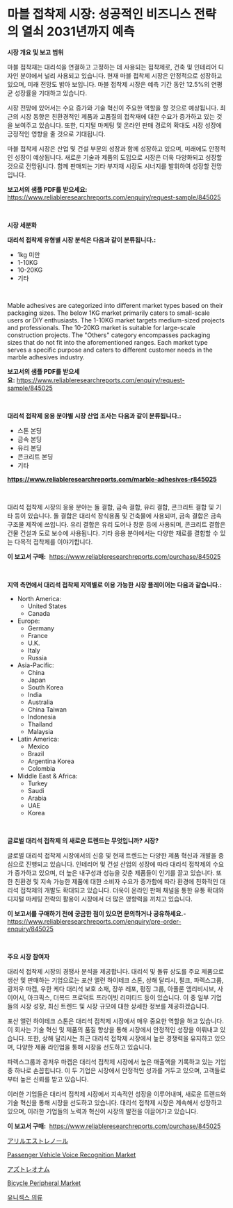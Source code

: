<p><h1>마블 접착제 시장: 성공적인 비즈니스 전략의 열쇠 2031년까지 예측</h1></p><p><strong>시장 개요 및 보고 범위</strong></p>
<p><p>마블 접착재는 대리석을 연결하고 고정하는 데 사용되는 접착제로, 건축 및 인테리어 디자인 분야에서 널리 사용되고 있습니다. 현재 마블 접착제 시장은 안정적으로 성장하고 있으며, 미래 전망도 밝아 보입니다. 마블 접착제 시장은 예측 기간 동안 12.5%의 연평균 성장률을 기대하고 있습니다.</p><p>시장 전망에 있어서는 수요 증가와 기술 혁신이 주요한 역할을 할 것으로 예상됩니다. 최근의 시장 동향은 친환경적인 제품과 고품질의 접착재에 대한 수요가 증가하고 있는 것을 보여주고 있습니다. 또한, 디지털 마케팅 및 온라인 판매 경로의 확대도 시장 성장에 긍정적인 영향을 줄 것으로 기대됩니다.</p><p>마블 접착제 시장은 산업 및 건설 부문의 성장과 함께 성장하고 있으며, 미래에도 안정적인 성장이 예상됩니다. 새로운 기술과 제품의 도입으로 시장은 더욱 다양화되고 성장할 것으로 전망됩니다. 함께 판매되는 기타 부자재 시장도 시너지를 발휘하여 성장할 전망입니다.</p></p>
<p><strong>보고서의 샘플 PDF를 받으세요:</strong> <a href="https://www.reliableresearchreports.com/enquiry/request-sample/845025">https://www.reliableresearchreports.com/enquiry/request-sample/845025</a></p>
<p>&nbsp;</p>
<p><strong>시장 세분화</strong></p>
<p><strong>대리석 접착제 유형별 시장 분석은 다음과 같이 분류됩니다.:</strong></p>
<p><ul><li>1kg 미만</li><li>1-10KG</li><li>10-20KG</li><li>기타</li></ul></p>
<p>&nbsp;</p>
<p><p>Mable adhesives are categorized into different market types based on their packaging sizes. The below 1KG market primarily caters to small-scale users or DIY enthusiasts. The 1-10KG market targets medium-sized projects and professionals. The 10-20KG market is suitable for large-scale construction projects. The "Others" category encompasses packaging sizes that do not fit into the aforementioned ranges. Each market type serves a specific purpose and caters to different customer needs in the marble adhesives industry.</p></p>
<p><strong>보고서의 샘플 PDF를 받으세요:</strong>&nbsp;<a href="https://www.reliableresearchreports.com/enquiry/request-sample/845025">https://www.reliableresearchreports.com/enquiry/request-sample/845025</a></p>
<p>&nbsp;</p>
<p><strong> 대리석 접착제 응용 분야별 시장 산업 조사는 다음과 같이 분류됩니다.:</strong></p>
<p><ul><li>스톤 본딩</li><li>금속 본딩</li><li>유리 본딩</li><li>콘크리트 본딩</li><li>기타</li></ul></p>
<p><strong><a href="https://www.reliableresearchreports.com/marble-adhesives-r845025">https://www.reliableresearchreports.com/marble-adhesives-r845025</a></strong></p>
<p>&nbsp;</p>
<p><p>대리석 접착제 시장의 응용 분야는 돌 결합, 금속 결합, 유리 결합, 콘크리트 결합 및 기타 등이 있습니다. 돌 결합은 대리석 장식용품 및 건축물에 사용되며, 금속 결합은 금속 구조물 제작에 쓰입니다. 유리 결합은 유리 도어나 창문 등에 사용되며, 콘크리트 결합은 건물 건설과 도로 보수에 사용됩니다. 기타 응용 분야에서는 다양한 재료를 결합할 수 있는 다목적 접착제를 이야기합니다.</p></p>
<p><strong>이 보고서 구매:</strong>&nbsp; <a href="https://www.reliableresearchreports.com/purchase/845025">https://www.reliableresearchreports.com/purchase/845025</a></p>
<p>&nbsp;</p>
<p><strong>지역 측면에서 대리석 접착제 지역별로 이용 가능한 시장 플레이어는 다음과 같습니다.:</strong></p>
<p><ul>
    <li>
        North America:
        <ul>
            <li>United States</li>
            <li>Canada</li>
        </ul>
    </li>
    <li>
        Europe:
        <ul>
            <li>Germany</li>
            <li>France</li>
            <li>U.K.</li>
            <li>Italy</li>
            <li>Russia</li>
        </ul>
    </li>
    <li>
        Asia-Pacific:
        <ul>
            <li>China</li>
            <li>Japan</li>
            <li>South Korea</li>
            <li>India</li>
            <li>Australia</li>
            <li>China Taiwan</li>
            <li>Indonesia</li>
            <li>Thailand</li>
            <li>Malaysia</li>
        </ul>
    </li>
    <li>
        Latin America:
        <ul>
            <li>Mexico</li>
            <li>Brazil</li>
            <li>Argentina Korea</li>
            <li>Colombia</li>
        </ul>
    </li>
    <li>
        Middle East & Africa:
        <ul>
            <li>Turkey</li>
            <li>Saudi</li>
            <li>Arabia</li>
            <li>UAE</li>
            <li>Korea</li>
        </ul>
    </li>
    </ul></p>
<p>&nbsp;</p>
<p><strong>글로벌 대리석 접착제 의 새로운 트렌드는 무엇입니까? 시장?</strong></p>
<p><p>글로벌 대리석 접착제 시장에서의 신흥 및 현재 트렌드는 다양한 제품 혁신과 개발을 중심으로 진행되고 있습니다. 인테리어 및 건설 산업의 성장에 따라 대리석 접착제의 수요가 증가하고 있으며, 더 높은 내구성과 성능을 갖춘 제품들이 인기를 끌고 있습니다. 또한 친환경 및 지속 가능한 제품에 대한 소비자 수요가 증가함에 따라 환경에 친화적인 대리석 접착제의 개발도 확대되고 있습니다. 더욱이 온라인 판매 채널을 통한 유통 확대와 디지털 마케팅 전략의 활용이 시장에서 더 많은 영향력을 끼치고 있습니다.</p></p>
<p><strong>이 보고서를 구매하기 전에 궁금한 점이 있으면 문의하거나 공유하세요.</strong>- <a href="https://www.reliableresearchreports.com/enquiry/pre-order-enquiry/845025">https://www.reliableresearchreports.com/enquiry/pre-order-enquiry/845025</a></p>
<p>&nbsp;</p>
<p><strong>주요 시장 참여자</strong></p>
<p><p>대리석 접착제 시장의 경쟁사 분석을 제공합니다. 대리석 및 돌류 상도를 주요 제품으로 생산 및 판매하는 기업으로는 포산 앨런 하이테크 스톤, 상해 달리시, 펄크, 파렉스그룹, 광저우 마켑, 우한 케다 대리석 보호 소재, 장쑤 레포, 펑징 그룹, 아폴론 엠리비시브, 사이어시, 아크픽스, 더복드 프로덕트 프라이빗 리미티드 등이 있습니다. 이 중 일부 기업들의 시장 성장, 최신 트렌드 및 시장 규모에 대한 상세한 정보를 제공하겠습니다.</p><p>포산 앨런 하이테크 스톤은 대리석 접착제 시장에서 매우 중요한 역할을 하고 있습니다. 이 회사는 기술 혁신 및 제품의 품질 향상을 통해 시장에서 안정적인 성장을 이뤄내고 있습니다. 또한, 상해 달리시는 최근 대리석 접착제 시장에서 높은 경쟁력을 유지하고 있으며, 다양한 제품 라인업을 통해 시장을 선도하고 있습니다.</p><p>파렉스그룹과 광저우 마켑은 대리석 접착제 시장에서 높은 매출액을 기록하고 있는 기업 중 하나로 손꼽힙니다. 이 두 기업은 시장에서 안정적인 성과를 거두고 있으며, 고객들로부터 높은 신뢰를 받고 있습니다.</p><p>이러한 기업들은 대리석 접착제 시장에서 지속적인 성장을 이루어내며, 새로운 트렌드와 기술 혁신을 통해 시장을 선도하고 있습니다. 대리석 접착제 시장은 계속해서 성장하고 있으며, 이러한 기업들의 노력과 혁신이 시장의 발전을 이끌어가고 있습니다.</p></p>
<p><strong>이 보고서 구매:</strong>&nbsp;&nbsp;<a href="https://www.reliableresearchreports.com/purchase/845025">https://www.reliableresearchreports.com/purchase/845025</a></p>
<p><p><a href="https://github.com/CloydAbbott2023/Market-Research-Report-List-1/blob/main/201853656214.md">アリルエストレノール</a></p><p><a href="https://github.com/kufem1/Market-Research-Report-List-2/blob/main/passenger-vehicle-voice-recognition-market.md">Passenger Vehicle Voice Recognition Market</a></p><p><a href="https://github.com/Fatimaklein1/Market-Research-Report-List-1/blob/main/911093356215.md">アズトレオナム</a></p><p><a href="https://github.com/kosella/Market-Research-Report-List-3/blob/main/bicycle-peripheral-market.md">Bicycle Peripheral Market</a></p><p><a href="https://github.com/Howaoole34545/Market-Research-Report-List-1/blob/main/187257054309.md">유니섹스 의류</a></p></p>